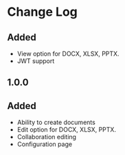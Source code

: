 # Change Log

## Added
- View option for DOCX, XLSX, PPTX.
- JWT support

## 1.0.0
## Added
- Ability to create documents
- Edit option for DOCX, XLSX, PPTX.
- Collaboration editing
- Configuration page